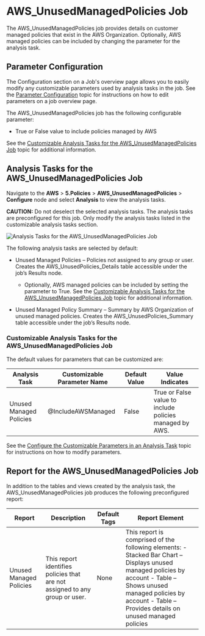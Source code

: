 # AWS_UnusedManagedPolicies Job

The AWS_UnusedManagedPolicies job provides details on customer managed policies that exist in the
AWS Organization. Optionally, AWS managed policies can be included by changing the parameter for the
analysis task.

## Parameter Configuration

The Configuration section on a Job's overview page allows you to easily modify any customizable
parameters used by analysis tasks in the job. See the
[Parameter Configuration](/docs/accessanalyzer/11.6/accessanalyzer/admin/jobs/job/overview.md#parameter-configuration)
topic for instructions on how to edit parameters on a job overview page.

The AWS_UnusedManagedPolicies job has the following configurable parameter:

- True or False value to include policies managed by AWS

See the
[Customizable Analysis Tasks for the AWS_UnusedManagedPolicies Job](#customizable-analysis-tasks-for-the-aws_unusedmanagedpolicies-job)
topic for additional information.

## Analysis Tasks for the AWS_UnusedManagedPolicies Job

Navigate to the **AWS** > **5.Policies** > **AWS_UnusedManagedPolicies** > **Configure** node and
select **Analysis** to view the analysis tasks.

**CAUTION:** Do not deselect the selected analysis tasks. The analysis tasks are preconfigured for
this job. Only modify the analysis tasks listed in the customizable analysis tasks section.

![Analysis Tasks for the AWS_UnusedManagedPolicies Job](/img/versioned_docs/accessanalyzer_11.6/accessanalyzer/solutions/aws/policies/unusedmanagedpoliciesanalysis.webp)

The following analysis tasks are selected by default:

- Unused Managed Policies – Policies not assigned to any group or user. Creates the
  AWS_UnusedPolicies_Details table accessible under the job’s Results node.

    - Optionally, AWS managed policies can be included by setting the parameter to True. See the
      [Customizable Analysis Tasks for the AWS_UnusedManagedPolicies Job](#customizable-analysis-tasks-for-the-aws_unusedmanagedpolicies-job)
      topic for additional information.

- Unused Managed Policy Summary – Summary by AWS Organization of unused managed policies. Creates
  the AWS_UnusedPolicies_Summary table accessible under the job’s Results node.

### Customizable Analysis Tasks for the AWS_UnusedManagedPolicies Job

The default values for parameters that can be customized are:

| Analysis Task           | Customizable Parameter Name | Default Value | Value Indicates                                         |
| ----------------------- | --------------------------- | ------------- | ------------------------------------------------------- |
| Unused Managed Policies | @IncludeAWSManaged          | False         | True or False value to include policies managed by AWS. |

See the
[Configure the Customizable Parameters in an Analysis Task](/docs/accessanalyzer/11.6/accessanalyzer/admin/jobs/job/configure/analysiscustomizableparameters.md)
topic for instructions on how to modify parameters.

## Report for the AWS_UnusedManagedPolicies Job

In addition to the tables and views created by the analysis task, the AWS_UnusedManagedPolicies job
produces the following preconfigured report:

| Report                  | Description                                                                 | Default Tags | Report Element                                                                                                                                                                                                                 |
| ----------------------- | --------------------------------------------------------------------------- | ------------ | ------------------------------------------------------------------------------------------------------------------------------------------------------------------------------------------------------------------------------ |
| Unused Managed Policies | This report identifies policies that are not assigned to any group or user. | None         | This report is comprised of the following elements: - Stacked Bar Chart – Displays unused managed policies by account - Table – Shows unused managed policies by account - Table – Provides details on unused managed policies |
